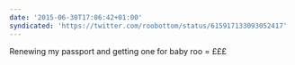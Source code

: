 ```yaml
---
date: '2015-06-30T17:06:42+01:00'
syndicated: 'https://twitter.com/roobottom/status/615917133093052417'
---
```

Renewing my passport and getting one for baby roo = £££
